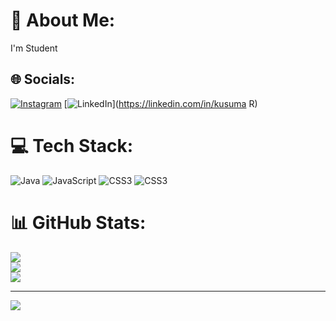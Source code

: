 # 💫 About Me:
I'm Student


## 🌐 Socials:
[![Instagram](https://img.shields.io/badge/Instagram-%23E4405F.svg?logo=Instagram&logoColor=white)](https://instagram.com/kusuma_r_gowda4) [![LinkedIn](https://img.shields.io/badge/LinkedIn-%230077B5.svg?logo=linkedin&logoColor=white)](https://linkedin.com/in/kusuma R) 

# 💻 Tech Stack:
![Java](https://img.shields.io/badge/java-%23ED8B00.svg?style=for-the-badge&logo=openjdk&logoColor=white) ![JavaScript](https://img.shields.io/badge/javascript-%23323330.svg?style=for-the-badge&logo=javascript&logoColor=%23F7DF1E) ![CSS3](https://img.shields.io/badge/css3-%231572B6.svg?style=for-the-badge&logo=css3&logoColor=white) ![CSS3](https://img.shields.io/badge/css3-%231572B6.svg?style=for-the-badge&logo=css3&logoColor=white)
# 📊 GitHub Stats:
![](https://github-readme-stats.vercel.app/api?username=kusuma7899-g&theme=dark&hide_border=false&include_all_commits=false&count_private=false)<br/>
![](https://github-readme-streak-stats.herokuapp.com/?user=kusuma7899-g&theme=dark&hide_border=false)<br/>
![](https://github-readme-stats.vercel.app/api/top-langs/?username=kusuma7899-g&theme=dark&hide_border=false&include_all_commits=false&count_private=false&layout=compact)

---
[![](https://visitcount.itsvg.in/api?id=kusuma7899-g&icon=0&color=0)](https://visitcount.itsvg.in)

<!-- Proudly created with GPRM ( https://gprm.itsvg.in ) -->
